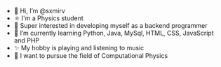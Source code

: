 - 👋 Hi, I’m @sxmirv
- ⚛️ I'm a Physics student
- 👀 Super interested in developing myself as a backend programmer
- 🌱 I’m currently learning Python, Java, MySql, HTML, CSS, JavaScript and PHP
- ✨ My hobby is playing and listening to music 
- 🎯 I want to pursue the field of Computational Physics
<!---
sxmirv/sxmirv is a ✨ special ✨ repository because its `README.md` (this file) appears on your GitHub profile.
You can click the Preview link to take a look at your changes.
--->
